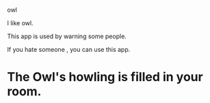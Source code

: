 owl

I like owl.

This app is used by warning some people. 

If you hate someone , you can use this app.

The Owl's howling is filled in your room.
===
